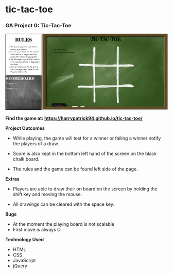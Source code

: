 # tic-tac-toe
### GA Project 0: Tic-Tac-Toe

![Game example!](images/gamePicture.png)

**Find the game at: https://harrypatrick94.github.io/tic-tac-toe/**

**Project Outcomes**

* While playing, the game will test for a winner or failing a winner notify the players of a draw.

* Score is also kept in the bottom left hand of the screen on the black chalk board.

* The rules and the game can be found left side of the page.

**Extras**

* Players are able to draw their on board on the screen by holding the shift key and moving the mouse.

* All drawings can be cleared with the space key.

**Bugs**
* At the moment the playing board is not scalable
* First move is always O

**Technology Used** 
* HTML
* CSS
* JavaScript
* jQuery
